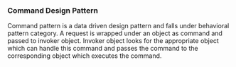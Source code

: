 ### Command Design Pattern

Command pattern is a data driven design pattern and falls under behavioral pattern category. A request is wrapped under an 
object as command and passed to invoker object. Invoker object looks for the appropriate object which can handle this command and
passes the command to the corresponding object which executes the command.

